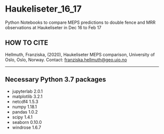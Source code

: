 # Haukeliseter_16_17
Python Notebooks to compare MEPS predictions to double fence and MRR observations at Haukeliseter in Dec 16 to Feb 17

## HOW TO CITE
Hellmuth, Franziska, (2020), Haukeliseter MEPS comparison, University of Oslo, Oslo, Norway. Contact: franziska.hellmuth@geo.uio.no

--------------------------------------------
## Necessary Python 3.7 packages
- jupyterlab  2.0.1
- matplotlib  3.2.1
- netcdf4     1.5.3
- numpy       1.18.1
- pandas      1.0.2   
- scipy       1.4.1
- seaborn     0.10.0
- windrose    1.6.7
